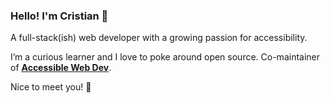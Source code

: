 ### Hello! I'm Cristian 👋

A full-stack(ish) web developer with a growing passion for accessibility.

I’m a curious learner and I love to poke around open source. Co-maintainer of **[Accessible Web Dev](https://github.com/AccessibleForAll)**.

Nice to meet you! 🙌

<!--
**ctoffanin/ctoffanin** is a ✨ _special_ ✨ repository because its `README.md` (this file) appears on your GitHub profile.

Here are some ideas to get you started:

- 🔭 I’m currently working on ...
- 🌱 I’m currently learning ...
- 👯 I’m looking to collaborate on ...
- 🤔 I’m looking for help with ...
- 💬 Ask me about ...
- 📫 How to reach me: ...
- 😄 Pronouns: ...
- ⚡ Fun fact: ...
-->


